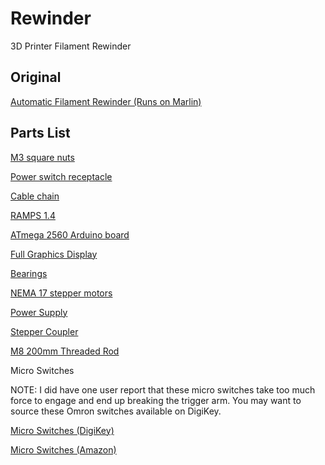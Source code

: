 # Rewinder
3D Printer Filament Rewinder

## Original

[Automatic Filament Rewinder (Runs on Marlin)](https://www.printables.com/model/303944-automatic-filament-rewinder-runs-on-marlin)

## Parts List

[M3 square nuts](https://www.amazon.com/dp/B06XPFLNBS?psc=1&ref=ppx_yo2ov_dt_b_product_details)

[Power switch receptacle](https://www.amazon.com/dp/B08F331VD2?psc=1&ref=ppx_yo2ov_dt_b_product_details)

[Cable chain](
https://www.amazon.com/Befenybay-Internal-Flexible-Machines-7mmX7mm/dp/B07TGBD2GT/ref=sr_1_1?crid=3BJ0FZ1WG5SL7&keywords=7x7+cable+chain&qid=1667758423&s=industrial&sprefix=7x7+cable+chain%2Cindustrial%2C138&sr=1-1)

[RAMPS 1.4](https://www.amazon.com/dp/B07ZNFMCSR?psc=1&ref=ppx_yo2ov_dt_b_product_details)

[ATmega 2560 Arduino board](https://www.amazon.com/ELEGOO-ATmega2560-ATMEGA16U2-Projects-Compliant/dp/B01H4ZLZLQ/ref=sr_1_1?crid=MJI93N5YIZO5&keywords=ATmega+2560&qid=1667758576&sprefix=atmega+2560%2Caps%2C135&sr=8-1)

[Full Graphics Display](https://www.amazon.com/Aokin-Graphic-Display-Controller-Adapter/dp/B07PF297YD/ref=sr_1_1?crid=UMTWKYOIMVSU&keywords=reprap+full+graphics+controller&qid=1667761390&sprefix=reprap+full+graphics+controller%2Caps%2C154&sr=8-1)

[Bearings](https://www.amazon.com/dp/B07JJ526NX?psc=1&ref=ppx_yo2ov_dt_b_product_details)

[NEMA 17 stepper motors](https://www.amazon.com/dp/B00PNEQKC0?psc=1&ref=ppx_yo2ov_dt_b_product_details)

[Power Supply](https://www.amazon.com/dp/B00FRBMV3Q?psc=1&ref=ppx_yo2ov_dt_b_product_details)

[Stepper Coupler](https://www.amazon.com/dp/B07JL1QYLS?psc=1&ref=ppx_yo2ov_dt_b_product_details)

[M8 200mm Threaded Rod](https://www.amazon.com/dp/B07PQ1487H?ref=ppx_yo2ov_dt_b_product_details&th=1)

Micro Switches

NOTE: I did have one user report that these micro switches take too much force to engage and end up breaking the trigger arm. You may want to source these Omron switches available on DigiKey.

[Micro Switches (DigiKey)](https://www.digikey.com/en/products/detail/omron-electronics-inc-emc-div/SS-5/369869)

[Micro Switches (Amazon)](https://www.amazon.com/dp/B0B7DD5SF1?psc=1&ref=ppx_yo2ov_dt_b_product_details)